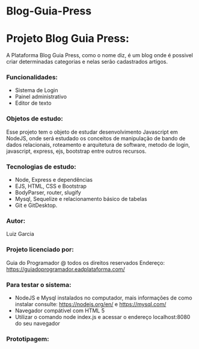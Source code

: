 # Blog-Guia-Press
 
 # Projeto Blog Guia Press:
A Plataforma Blog Guia Press, como o nome diz, é um blog onde é possivel criar determinadas categorias e nelas serão cadastrados artigos.

### Funcionalidades:
- Sistema de Login
- Painel administrativo
- Editor de texto

 ### Objetos de estudo:
Esse projeto tem o objeto de estudar desenvolvimento Javascript em NodeJS, onde será estudado os conceitos de 
manipulação de bando de dados relacionais, roteamento e arquitetura de software, metodo de login, javascript, express, ejs, bootstrap entre outros recursos.

### Tecnologias de estudo:
- Node, Express e dependências
- EJS, HTML, CSS e Bootstrap
- BodyParser, router, slugify
- Mysql, Sequelize e relacionamento básico de tabelas
- Git e GitDesktop.

### Autor:
Luiz Garcia

### Projeto licenciado por:
Guia do Programador @ todos os direitos reservados
Endereço: https://guiadoprogramador.eadplataforma.com/

### Para testar o sistema:
- NodeJS e Mysql instalados no computador, mais informações de como instalar consulte:  https://nodejs.org/en/ e https://mysql.com/
- Navegador compátivel com HTML 5
- Utilizar o comando node index.js e acessar o endereço localhost:8080 do seu navegador

### Prototipagem: